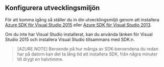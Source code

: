 ## <a name="setupdevenv"></a>Konfigurera utvecklingsmiljön

För att komma igång så ställer du in din utvecklingsmiljö genom att installera [Azure SDK för Visual Studio 2015](http://go.microsoft.com/fwlink/?linkid=518003) eller [Azure SDK för Visual Studio 2013](http://go.microsoft.com/fwlink/?LinkID=324322).

Om du inte har Visual Studio installerat, kan du använda länken för Visual Studio 2015 och installera Visual Studio tillsammans med SDK:n.

>[AZURE.NOTE] Beroende på hur många av SDK-beroendena du redan har på datorn kan det ta lång tid att installera SDK, från några minuter till drygt en halvtimme.



<!--HONumber=sep16_HO1-->


